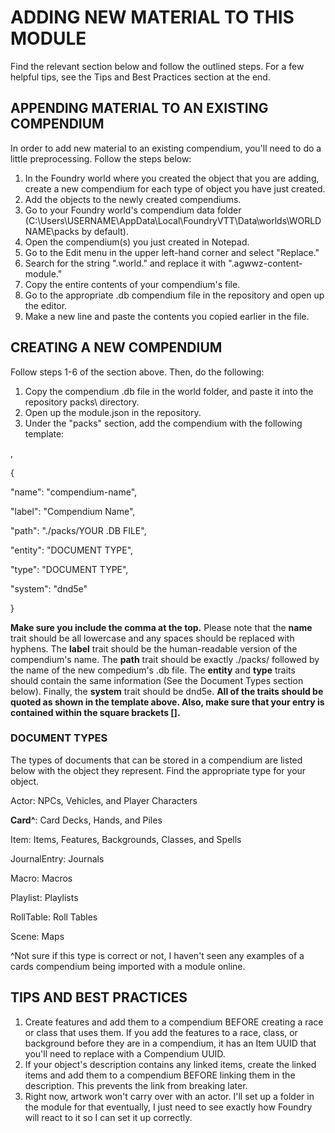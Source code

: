 # ADDING NEW MATERIAL TO THIS MODULE
Find the relevant section below and follow the outlined steps. For a few helpful tips, see the Tips and Best Practices section at the end.

## APPENDING MATERIAL TO AN EXISTING COMPENDIUM
In order to add new material to an existing compendium, you'll need to do a little preprocessing. Follow the steps below:

1. In the Foundry world where you created the object that you are adding, create a new compendium for each type of object you have just created.
2. Add the objects to the newly created compendiums.
3. Go to your Foundry world's compendium data folder (C:\Users\USERNAME\AppData\Local\FoundryVTT\Data\worlds\WORLDNAME\packs by default).
4. Open the compendium(s) you just created in Notepad.
5. Go to the Edit menu in the upper left-hand corner and select "Replace."
6. Search for the string ".world." and replace it with ".agwwz-content-module."
7. Copy the entire contents of your compendium's file.
8. Go to the appropriate .db compendium file in the repository and open up the editor.
9. Make a new line and paste the contents you copied earlier in the file.

## CREATING A NEW COMPENDIUM
Follow steps 1-6 of the section above. Then, do the following:

1. Copy the compendium .db file in the world folder, and paste it into the repository packs\ directory.
2. Open up the module.json in the repository.
3. Under the "packs" section, add the compendium with the following template: 

,

{

  "name": "compendium-name",
  
  "label": "Compendium Name",
  
  "path": "./packs/YOUR .DB FILE",
  
  "entity": "DOCUMENT TYPE",
  
  "type": "DOCUMENT TYPE",
  
  "system": "dnd5e"
  
}

**Make sure you include the comma at the top.** Please note that the **name** trait should be all lowercase and any spaces should be replaced with hyphens. 
The **label** trait should be the human-readable version of the compendium's name. The **path** trait should be exactly ./packs/ followed by the name of the new
compedium's .db file. The **entity** and **type** traits should contain the same information (See the Document Types section below). Finally, the **system** trait
should be dnd5e. **All of the traits should be quoted as shown in the template above. Also, make sure that your entry is contained within the square brackets [].**

### DOCUMENT TYPES
The types of documents that can be stored in a compendium are listed below with the object they represent. Find the appropriate type for your object.

Actor: NPCs, Vehicles, and Player Characters

**Card^**: Card Decks, Hands, and Piles

Item: Items, Features, Backgrounds, Classes, and Spells

JournalEntry: Journals

Macro: Macros

Playlist: Playlists

RollTable: Roll Tables

Scene: Maps

^Not sure if this type is correct or not, I haven't seen any examples of a cards compendium being imported with a module online.

## TIPS AND BEST PRACTICES
1. Create features and add them to a compendium BEFORE creating a race or class that uses them. If you add the features to a race, class, or background before they
are in a compendium, it has an Item UUID that you'll need to replace with a Compendium UUID.
2. If your object's description contains any linked items, create the linked items and add them to a compendium BEFORE linking them in the description.
This prevents the link from breaking later.
3. Right now, artwork won't carry over with an actor. I'll set up a folder in the module for that eventually, I just need to see exactly how Foundry will react to it
so I can set it up correctly.
